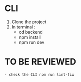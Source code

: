 # CLI

1. Clone the project
2. In terminal :
   - cd backend
   - npm install
   - npm run dev

# TO BE REVIEWED

    - check the CLI npm run lint-fix
